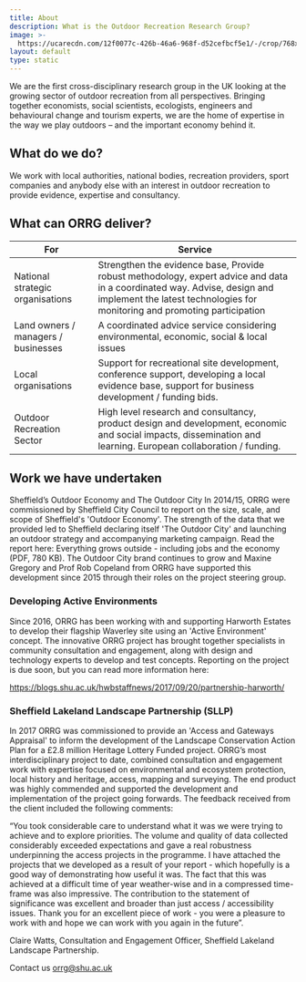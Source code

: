 ```yaml
---
title: About
description: What is the Outdoor Recreation Research Group?
image: >-
  https://ucarecdn.com/12f0077c-426b-46a6-968f-d52cefbcf5e1/-/crop/768x230/0,202/-/preview/
layout: default
type: static
---
```

We are the first cross-disciplinary research group in the UK looking at the
growing sector of outdoor recreation from all perspectives. Bringing together
economists, social scientists, ecologists, engineers and behavioural change
and tourism experts, we are the home of expertise in the way we play outdoors
– and the important economy behind it.

## What do we do?

We work with local authorities, national bodies, recreation providers, sport
companies and anybody else with an interest in outdoor recreation to provide
evidence, expertise and consultancy.

## What can ORRG deliver?

| For                                 | Service                                                                                                                                                                                                |
| ----------------------------------- | ------------------------------------------------------------------------------------------------------------------------------------------------------------------------------------------------------ |
| National strategic organisations    | Strengthen the evidence base, Provide robust methodology, expert advice and data in a coordinated way. Advise, design and implement the latest technologies for monitoring and promoting participation |
| Land owners / managers / businesses | A coordinated advice service considering environmental, economic, social & local issues                                                                                                                |
| Local organisations                 | Support for recreational site development, conference support, developing a local evidence base, support for business development / funding bids.                                                      |
| Outdoor Recreation Sector           | High level research and consultancy, product design and development, economic and social impacts, dissemination and learning. European collaboration / funding.                                        |

## Work we have undertaken

Sheffield’s Outdoor Economy and The Outdoor City
In 2014/15, ORRG were commissioned by Sheffield City Council to report on the
size, scale, and scope of Sheffield's 'Outdoor Economy'. The strength of the
data that we provided led to Sheffield declaring itself 'The Outdoor City' and
launching an outdoor strategy and accompanying marketing campaign.  Read the
report here: Everything grows outside - including jobs and the economy (PDF,
780 KB). The Outdoor City brand continues to grow and Maxine Gregory and Prof
Rob Copeland from ORRG have supported this development since 2015 through
their roles on the project steering group.

### Developing Active Environments

Since 2016, ORRG has been working with and supporting Harworth Estates to
develop their flagship Waverley site using an 'Active Environment' concept.
The innovative ORRG project has brought together specialists in community
consultation and engagement, along with design and technology experts to
develop and test concepts.  Reporting on the project is due soon, but you can
read more information here:

https://blogs.shu.ac.uk/hwbstaffnews/2017/09/20/partnership-harworth/

### Sheffield Lakeland Landscape Partnership (SLLP)

In 2017 ORRG was commissioned to provide an 'Access and Gateways Appraisal' to
inform the development of the Landscape Conservation Action Plan for a £2.8
million Heritage Lottery Funded project. ORRG’s most interdisciplinary project
to date, combined consultation and engagement work with expertise focused on
environmental and ecosystem protection, local history and heritage, access,
mapping and surveying. The end product was highly commended and supported the
development and implementation of the project going forwards. The feedback
received from the client included the following comments:

“You took considerable care to understand what it was we were trying to
achieve and to explore priorities.  The volume and quality of data collected
considerably exceeded expectations and gave a real robustness underpinning the
access projects in the programme.  I have attached the projects that we
developed as a result of your report - which hopefully is a good way of
demonstrating how useful it was.  The fact that this was achieved at a
difficult time of year weather-wise and in a compressed time-frame was also
impressive. The contribution to the statement of significance was excellent
and broader than just access / accessibility issues. Thank you for an
excellent piece of work - you were a pleasure to work with and hope we can
work with you again in the future”.

Claire Watts, Consultation and Engagement Officer, Sheffield Lakeland
Landscape Partnership.

Contact us
orrg@shu.ac.uk
